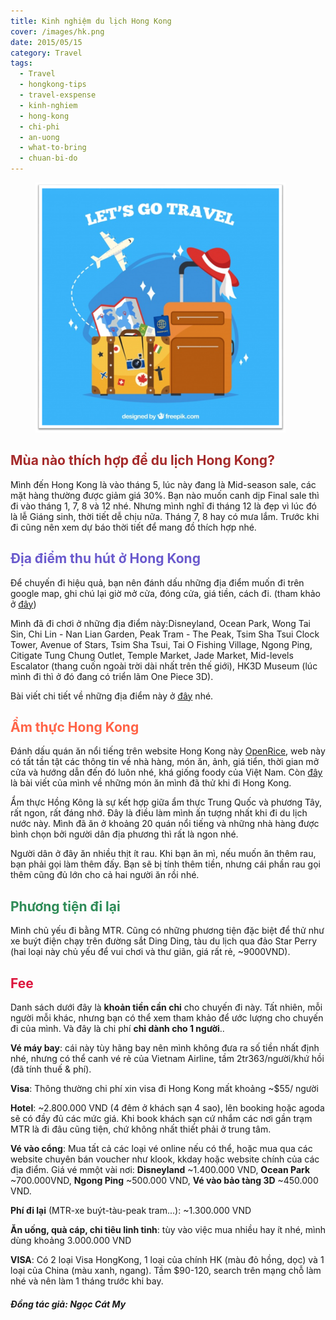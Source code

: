 ```yaml
---
title: Kinh nghiệm du lịch Hong Kong
cover: /images/hk.png
date: 2015/05/15
category: Travel
tags:
  - Travel
  - hongkong-tips
  - travel-exspense
  - kinh-nghiem
  - hong-kong
  - chi-phi
  - an-uong
  - what-to-bring
  - chuan-bi-do
---
```


<figure style="width: 400px" class="align-center">
  <img src="./hk.png" alt="">
  <figcaption> </figcaption>
</figure>

## <span style="color:brown"> Mùa nào thích hợp để du lịch Hong Kong? </span>

Mình đến Hong Kong là vào tháng 5, lúc này đang là Mid-season sale, các mặt hàng thường được giảm giá 30%. Bạn nào muốn canh dịp Final sale thì đi vào tháng 1, 7, 8 và 12 nhé. Nhưng mình nghĩ đi tháng 12 là đẹp vì lúc đó là lễ Giáng sinh, thời tiết dễ chịu nữa. Tháng 7, 8 hay có mưa lắm. Trước khi đi cũng nên xem dự báo thời tiết để mang đồ thích hợp nhé.


## <span style="color:slateblue"> Địa điểm thu hút ở Hong Kong </span>

Để chuyến đi hiệu quả, bạn nên đánh dấu những địa điểm muốn đi trên google map, ghi chú lại giờ mở cửa, đóng cửa, giá tiền, cách đi. (tham khảo ở <a href="http://discoverhongkong.com/eng/" target="_blank">đây</a>) 

Mình đã đi chơi ở những địa điểm này:Disneyland, Ocean Park, Wong Tai Sin, Chi Lin - Nan Lian Garden, Peak Tram - The Peak, Tsim Sha Tsui Clock Tower, Avenue of Stars, Tsim Sha Tsui, Tai O Fishing Village, Ngong Ping, Citigate Tung Chung Outlet, Temple Market, Jade Market, Mid-levels Escalator (thang cuốn ngoài trời dài nhất trên thế giới), HK3D Museum (lúc mình đi thì ở đó đang có triển lãm One Piece 3D).


Bài viết chi tiết về những địa điểm này ở <a href="http://aquabubu.com/blog/travel/Hong-Kong-trip/" target="_blank">đây</a> nhé.

## <span style="color:tomato"> Ẩm thực Hong Kong </span>

Đánh dấu quán ăn nổi tiếng trên website Hong Kong này <a href="https://www.openrice.com/en/hongkong" target="_blank">OpenRice</a>, web này có tất tần tật các thông tin về nhà hàng, món ăn, ảnh, giá tiển, thời gian mở cửa và hướng dẫn đến đó luôn nhé, khá giống foody của Việt Nam. Còn <a href="http://aquabubu.com/blog/cuisine/Hong-Kong-food-trip/" target="_blank">đây</a> là bài viết của mình về những món ăn mình đã thử khi đi Hong Kong.


Ẩm thực Hồng Kông là sự kết hợp giữa ẩm thực Trung Quốc và phương Tây, rất ngon, rất đáng nhớ. Đây là điều làm mình ấn tượng nhất khi đi du lịch nước này. Mình đã ăn ở khoảng 20 quán nổi tiếng và những nhà hàng được bình chọn bởi người dân địa phương thì rất là ngon nhé.


Người dân ở đây ăn nhiều thịt ít rau. Khi bạn ăn mì, nếu muốn ăn thêm rau, bạn phải gọi làm thêm đấy. Bạn sẽ bị tính thêm tiền, nhưng cái phần rau gọi thêm cũng đủ lớn cho cả hai người ăn rồi nhé.

 
## <span style="color:seagreen"> Phương tiện đi lại </span>

Mình chủ yếu đi bằng MTR. Cũng có những phương tiện đặc biệt để thử như xe buýt điện chạy trên đường sắt Ding Ding, tàu du lịch qua đảo Star Perry (hai loại này chủ yếu để vui chơi và thư giãn, giá rất rẻ, ~9000VND).


## <span style="color:crimson"> Fee </span>

Danh sách dưới đây là **khoản tiền cần chi** cho chuyến đi này. Tất nhiên, mỗi người mỗi khác, nhưng bạn có thể xem tham khảo để ước lượng cho chuyến đi của mình. Và đây là chi phí **chỉ dành cho 1 người**..


**Vé máy bay**: cái này tùy hãng bay nên mình không đưa ra số tiền nhất định nhé, nhưng có thể canh vé rẻ của Vietnam Airline, tầm 2tr363/người/khứ hồi (đã tính thuế & phí).

**Visa**: Thông thường chi phí xin visa đi Hong Kong mất khoảng ~$55/ người

**Hotel**: ~2.800.000 VND (4 đêm ở khách sạn 4 sao), lên booking hoặc agoda sẽ có đầy đủ các mức giá. Khi book khách sạn cứ nhắm các nơi gần trạm MTR là đi đâu cũng tiện, chứ không nhất thiết phải ở trung tâm.

**Vé vào cổng**: Mua tất cả các loại vé online nếu có thể, hoặc mua qua các website chuyên bán voucher như klook, kkday hoặc website chính của các địa điểm. Giá vé mmột vài nơi: **Disneyland** ~1.400.000 VND, **Ocean Park** ~700.000VND, **Ngong Ping** ~500.000 VND, **Vé vào bảo tàng 3D** ~450.000 VND.

**Phí đi lại** (MTR-xe buýt-tàu-peak tram...): ~1.300.000 VND

**Ăn uống, quà cáp, chi tiêu linh tinh**: tùy vào việc mua nhiều hay ít nhé, mình dùng khoảng 3.000.000 VND

**VISA**: Có 2 loại Visa HongKong, 1 loại của chính HK (màu đỏ hồng, dọc) và 1 loại của China (màu xanh, ngang). Tầm $90-120, search trên mạng chỗ làm nhé và nên làm 1 tháng trước khi bay.

#### *Đồng tác giả: Ngọc Cát My*